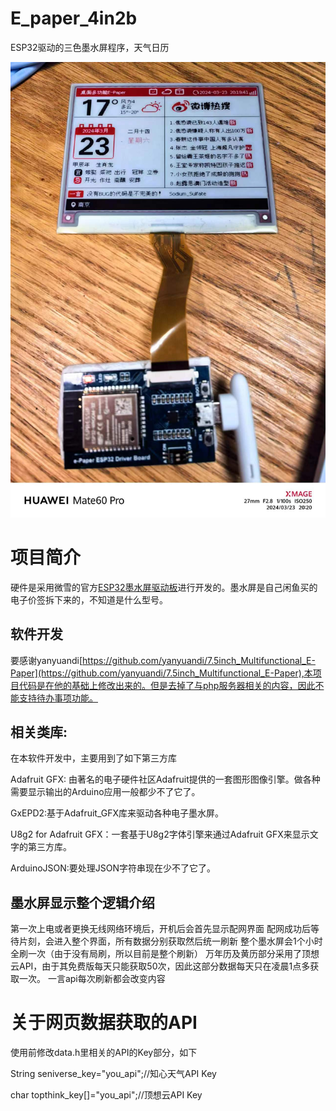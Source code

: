# E_paper_4in2b
ESP32驱动的三色墨水屏程序，天气日历

![实物图](https://github.com/zenkichen/E_paper_4in2b/blob/main/image/e-paper.jpg)
# 项目简介
硬件是采用微雪的官方[ESP32墨水屏驱动板](https://www.waveshare.net/shop/e-Paper-ESP32-Driver-Board.htm)进行开发的。墨水屏是自己闲鱼买的电子价签拆下来的，不知道是什么型号。
## 软件开发
要感谢yanyuandi[https://github.com/yanyuandi/7.5inch_Multifunctional_E-Paper](https://github.com/yanyuandi/7.5inch_Multifunctional_E-Paper),本项目代码是在他的基础上修改出来的。但是去掉了与php服务器相关的内容，因此不能支持待办事项功能。
## 相关类库: 
在本软件开发中，主要用到了如下第三方库

Adafruit GFX: 由著名的电子硬件社区Adafruit提供的一套图形图像引擎。做各种需要显示输出的Arduino应用一般都少不了它了。

GxEPD2:基于Adafruit_GFX库来驱动各种电子墨水屏。

U8g2 for Adafruit GFX：一套基于U8g2字体引擎来通过Adafruit GFX来显示文字的第三方库。

ArduinoJSON:要处理JSON字符串现在少不了它了。
## 墨水屏显示整个逻辑介绍
第一次上电或者更换无线网络环境后，开机后会首先显示配网界面
配网成功后等待片刻，会进入整个界面，所有数据分别获取然后统一刷新
整个墨水屏会1个小时全刷一次（由于没有局刷，所以目前是整个刷新）
万年历及黄历部分采用了顶想云API，由于其免费版每天只能获取50次，因此这部分数据每天只在凌晨1点多获取一次。
一言api每次刷新都会改变内容
# 关于网页数据获取的API
使用前修改data.h里相关的API的Key部分，如下

String seniverse_key="you_api";//知心天气API Key

char topthink_key[]="you_api";//顶想云API Key

